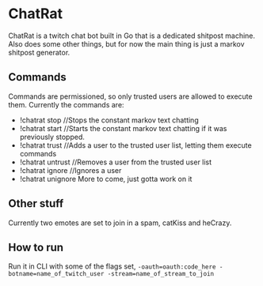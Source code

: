 # ChatRat
ChatRat is a twitch chat bot built in Go that is a dedicated shitpost machine. Also does some other things, but for now the main thing is just a markov shitpost generator. 

## Commands
Commands are permissioned, so only trusted users are allowed to execute them. Currently the commands are: 
- !chatrat stop //Stops the constant markov text chatting
- !chatrat start //Starts the constant markov text chatting if it was previously stopped. 
- !chatrat trust <username> //Adds a user to the trusted user list, letting them execute commands
- !chatrat untrust <username> //Removes a user from the trusted user list
- !chatrat ignore <username> //Ignores a user 
- !chatrat unignore <username>
More to come, just gotta work on it

## Other stuff
Currently two emotes are set to join in a spam, catKiss and heCrazy. 

## How to run
Run it in CLI with some of the flags set, `-oauth=oauth:code_here -botname=name_of_twitch_user -stream=name_of_stream_to_join`
